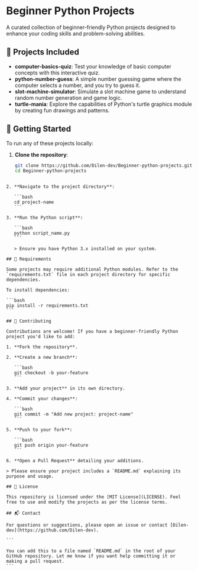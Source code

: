 # Beginner Python Projects

A curated collection of beginner-friendly Python projects designed to enhance your coding skills and problem-solving abilities.

## 📁 Projects Included

- **computer-basics-quiz**: Test your knowledge of basic computer concepts with this interactive quiz.
- **python-number-guess**: A simple number guessing game where the computer selects a number, and you try to guess it.
- **slot-machine-simulator**: Simulate a slot machine game to understand random number generation and game logic.
- **turtle-mania**: Explore the capabilities of Python's turtle graphics module by creating fun drawings and patterns.

## 🚀 Getting Started

To run any of these projects locally:

1. **Clone the repository**:

   ```bash
   git clone https://github.com/Dilen-dev/Beginner-python-projects.git
   cd Beginner-python-projects
````

2. **Navigate to the project directory**:

   ```bash
   cd project-name
   ```

3. **Run the Python script**:

   ```bash
   python script_name.py
   ```

   > Ensure you have Python 3.x installed on your system.

## 🧰 Requirements

Some projects may require additional Python modules. Refer to the `requirements.txt` file in each project directory for specific dependencies.

To install dependencies:

```bash
pip install -r requirements.txt
```

## 🤝 Contributing

Contributions are welcome! If you have a beginner-friendly Python project you'd like to add:

1. **Fork the repository**.

2. **Create a new branch**:

   ```bash
   git checkout -b your-feature
   ```

3. **Add your project** in its own directory.

4. **Commit your changes**:

   ```bash
   git commit -m "Add new project: project-name"
   ```

5. **Push to your fork**:

   ```bash
   git push origin your-feature
   ```

6. **Open a Pull Request** detailing your additions.

> Please ensure your project includes a `README.md` explaining its purpose and usage.

## 📄 License

This repository is licensed under the [MIT License](LICENSE). Feel free to use and modify the projects as per the license terms.

## 📬 Contact

For questions or suggestions, please open an issue or contact [Dilen-dev](https://github.com/Dilen-dev).

```

You can add this to a file named `README.md` in the root of your GitHub repository. Let me know if you want help committing it or making a pull request.
```
